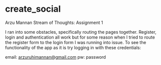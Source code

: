 # create_social

Arzu Mannan
Stream of Thoughts: Assignment 1

I ran into some obstacles, specifically routing the pages together. 
Register, login and authentication all work but for some reason when I tried to route the register form to the login form I was running into issue. To see the functionality of the app as it is try logging in with these credentials:

email: arzuruhimannan@gmail.com
pw: password
